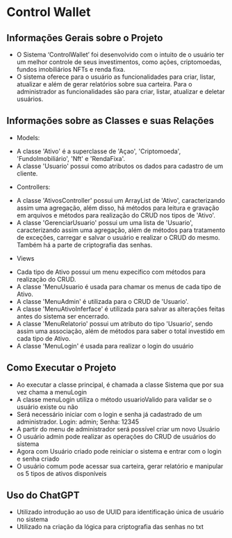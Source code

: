 # Control Wallet

## Informações Gerais sobre o Projeto

-  O Sistema ‘ControlWallet’ foi desenvolvido com o intuito de o usuário ter um melhor controle de seus investimentos, como ações, criptomoedas, fundos imobiliários NFTs e renda fixa.
-  O sistema oferece para o usuário as funcionalidades para criar, listar, atualizar e além de gerar relatórios sobre sua carteira. Para o administrador as funcionalidades são para criar, listar, atualizar e deletar usuários.

## Informações sobre as Classes e suas Relações

-  Models:
*  A classe 'Ativo' é a superclasse de 'Açao', 'Criptomoeda', 'FundoImobiliário', 'Nft' e 'RendaFixa'.
*  A classe 'Usuario' possui como atributos os dados para cadastro de um cliente.

-  Controllers:
*  A classe 'AtivosController' possui um ArrayList de 'Ativo', caracterizando assim uma agregação, além disso, há métodos para leitura e gravação em arquivos e métodos para realização do CRUD nos tipos de 'Ativo'.
*  A classe 'GerenciarUsuario' possui um uma lista de 'Usuario', caracterizando assim uma agregação, além de métodos para tratamento de exceções, carregar e salvar o usuário e realizar o CRUD do mesmo. Também há a parte de criptografia das senhas.

-  Views
*  Cada tipo de Ativo possui um menu expecífico com métodos para realização do CRUD.
*  A classe 'MenuUsuario é usada para chamar os menus de cada tipo de Ativo.
*  A classe 'MenuAdmin' é utilizada para o CRUD de 'Usuario'.
*  A classe 'MenuAtivoInferface' é utilizada para salvar as alterações feitas antes do sistema ser encerrado.
*  A classe 'MenuRelatorio' possui um atributo do tipo 'Usuario', sendo assim uma associação, além de métodos para saber o total investido em cada tipo de Ativo.
*  A classe 'MenuLogin' é usada para realizar o login do usuário


## Como Executar o Projeto

-  Ao executar a classe principal, é chamada a classe Sistema que por sua vez chama a menuLogin
-  A classe menuLogin utiliza o método usuarioValido para validar se o usuário existe ou não
-  Será necessário iniciar com o login e senha já cadastrado de um administrador. Login: admin; Senha: 12345
-  A partir do menu de administrador será possível criar um novo Usuário 
-  O usuário admin pode realizar as operações do CRUD de usuários do sistema
-  Agora com Usuário criado pode reiniciar o sistema e entrar com o login e senha criado
-  O usuário comum pode acessar sua carteira, gerar relatório e manipular os 5 tipos de ativos disponíveis

## Uso do ChatGPT

-   Utilizado introdução ao uso de UUID para identificação única de usuário no sistema
-   Utilizado na criação da lógica para criptografia das senhas no txt
